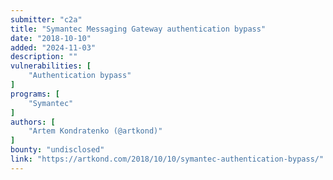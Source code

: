 ```yaml
---
submitter: "c2a"
title: "Symantec Messaging Gateway authentication bypass"
date: "2018-10-10"
added: "2024-11-03"
description: ""
vulnerabilities: [
    "Authentication bypass"
]
programs: [
    "Symantec"
]
authors: [
    "Artem Kondratenko (@artkond)"
]
bounty: "undisclosed"
link: "https://artkond.com/2018/10/10/symantec-authentication-bypass/"
---
```




